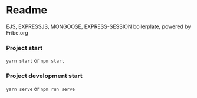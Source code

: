 # Readme

EJS, EXPRESSJS, MONGOOSE, EXPRESS-SESSION boilerplate, powered by Fribe.org

### Project start

`yarn start` or `npm start`

### Project development start

`yarn serve` or `npm run serve`

